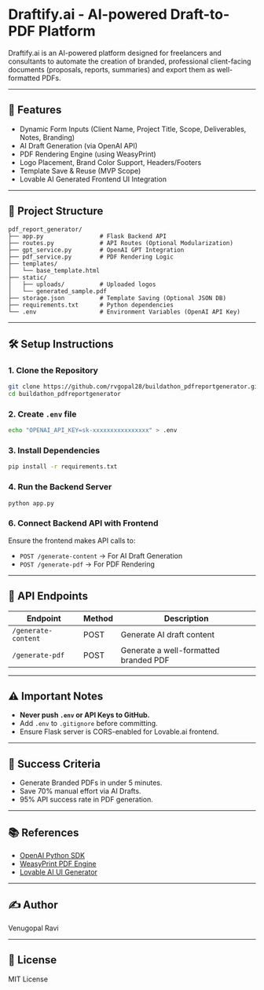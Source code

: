 # Draftify.ai - AI-powered Draft-to-PDF Platform

Draftify.ai is an AI-powered platform designed for freelancers and consultants to automate the creation of branded, professional client-facing documents (proposals, reports, summaries) and export them as well-formatted PDFs.

---

## 🚀 Features

* Dynamic Form Inputs (Client Name, Project Title, Scope, Deliverables, Notes, Branding)
* AI Draft Generation (via OpenAI API)
* PDF Rendering Engine (using WeasyPrint)
* Logo Placement, Brand Color Support, Headers/Footers
* Template Save & Reuse (MVP Scope)
* Lovable AI Generated Frontend UI Integration

---

## 📂 Project Structure

```
pdf_report_generator/
├── app.py                # Flask Backend API
├── routes.py             # API Routes (Optional Modularization)
├── gpt_service.py        # OpenAI GPT Integration
├── pdf_service.py        # PDF Rendering Logic
├── templates/
│   └── base_template.html
├── static/
│   ├── uploads/          # Uploaded logos
│   └── generated_sample.pdf
├── storage.json          # Template Saving (Optional JSON DB)
├── requirements.txt      # Python dependencies
└── .env                  # Environment Variables (OpenAI API Key)
```

---

## 🛠️ Setup Instructions

### 1. Clone the Repository

```bash
git clone https://github.com/rvgopal28/buildathon_pdfreportgenerator.git
cd buildathon_pdfreportgenerator
```

### 2. Create `.env` file

```bash
echo "OPENAI_API_KEY=sk-xxxxxxxxxxxxxxxx" > .env
```

### 3. Install Dependencies

```bash
pip install -r requirements.txt
```

### 4. Run the Backend Server

```bash
python app.py
```


### 6. Connect Backend API with Frontend

Ensure the frontend makes API calls to:

* `POST /generate-content` → For AI Draft Generation
* `POST /generate-pdf` → For PDF Rendering

---

## 🔄 API Endpoints

| Endpoint            | Method | Description                           |
| ------------------- | ------ | ------------------------------------- |
| `/generate-content` | POST   | Generate AI draft content             |
| `/generate-pdf`     | POST   | Generate a well-formatted branded PDF |

---

## ⚠️ Important Notes

* **Never push `.env` or API Keys to GitHub.**
* Add `.env` to `.gitignore` before committing.
* Ensure Flask server is CORS-enabled for Lovable.ai frontend.

---

## 🎯 Success Criteria

* Generate Branded PDFs in under 5 minutes.
* Save 70% manual effort via AI Drafts.
* 95% API success rate in PDF generation.

---

## 📚 References

* [OpenAI Python SDK](https://github.com/openai/openai-python)
* [WeasyPrint PDF Engine](https://weasyprint.org/)
* [Lovable AI UI Generator](https://www.lovable.ai)

---

## ✍️ Author

Venugopal Ravi

---

## 📄 License

MIT License
